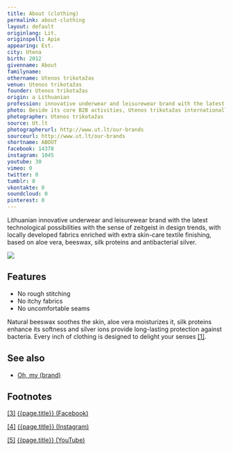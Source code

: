 ```yaml
---
title: About (clothing)
permalink: about-clothing
layout: default
originlang: Lit.
originspell: Apie
appearing: Est.
city: Utena
birth: 2012
givenname: About
familyname:
othername: Utenos trikotažas
venue: Utenos trikotažas
founder: Utenos trikotažas
origin: a Lithuanian
profession: innovative underwear and leisurewear brand with the latest technological possibilities with the sense of zeitgeist in design trends, with locally developed fabrics enriched with extra skin-care textile finishing, based on aloe vera, beeswax, silk proteins and antibacterial silver
photo: Beside its core B2B activities, Utenos trikotažas internationally operates two in-house created fashion brands
photographer: Utenos trikotažas
source: Ut.lt
photographerurl: http://www.ut.lt/our-brands
sourceurl: http://www.ut.lt/our-brands
shortname: ABOUT
facebook: 14378
instagram: 1045
youtube: 30
vimeo: 0
twitter: 0
tumblr: 0
vkontakte: 0
soundcloud: 0
pinterest: 0
---
```


Lithuanian innovative underwear and leisurewear brand with the latest technological possibilities with the sense of zeitgeist in design trends, with locally developed fabrics enriched with extra skin-care textile finishing, based on aloe vera, beeswax, silk proteins and antibacterial silver.

![](http://www.ut.lt/images/5a7d607cb31451356572fe94?w=860)

## Features

+ No rough stitching
+ No itchy fabrics
+ No uncomfortable seams

Natural beeswax soothes the skin, aloe vera moisturizes it, silk proteins enhance its softness and silver ions provide long-lasting protection against bacteria. Every inch of clothing is designed to delight your senses <span id="a1">[\[1\]](#f1)</span>.

## See also

+ [Oh, my (brand)](oh-my-brand)

## Footnotes

[[3]](#a3) <span id="f3"></span> [{{page.title}} (Facebook)](https://goo.gl/aYWoqC)

[[4]](#a4) <span id="f4"></span> [{{page.title}} (Instagram)](https://goo.gl/Qaxa8R)

[[5]](#a5) <span id="f5"></span> [{{page.title}} (YouTube)](https://goo.gl/RL6Wdw)
